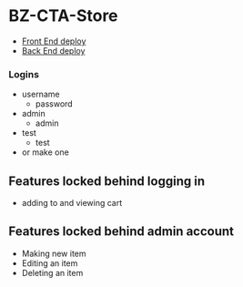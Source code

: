 # BZ-CTA-Store

- [Front End deploy](https://bz-cta-store-front.netlify.app/)
- [Back End deploy](https://bz-cta-store-back.herokuapp.com/)

### Logins

- username
  - password
- admin
  - admin
- test
  - test
- or make one

## Features locked behind logging in

- adding to and viewing cart

## Features locked behind admin account

- Making new item
- Editing an item
- Deleting an item
